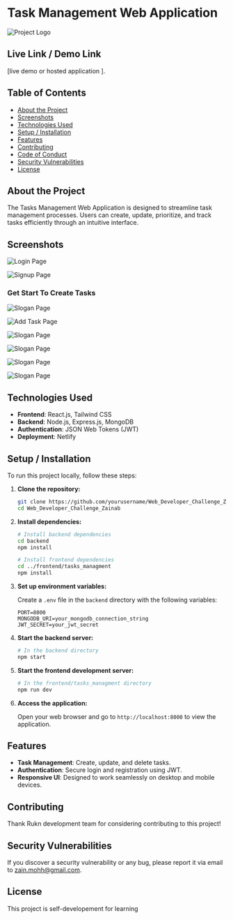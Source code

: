# Task Management Web Application

![Project Logo](./frontend//tasks_managment/src/assets/loogo.png)

## Live Link / Demo Link

[live demo or hosted application ].

## Table of Contents

- [About the Project](#about-the-project)
- [Screenshots](#screenshots)
- [Technologies Used](#technologies-used)
- [Setup / Installation](#setup--installation)
- [Features](#features)
- [Contributing](#contributing)
- [Code of Conduct](#code-of-conduct)
- [Security Vulnerabilities](#security-vulnerabilities)
- [License](#license)

## About the Project

The Tasks Management Web Application is designed to streamline task management processes. Users can create, update, prioritize, and track tasks efficiently through an intuitive interface.

## Screenshots

![Login Page](./frontend//tasks_managment/src/assets/readme-images/login.png)


![Signup Page](./frontend//tasks_managment/src/assets/readme-images/signup.png)

### Get  Start To Create Tasks
![Slogan Page](./frontend//tasks_managment/src/assets/readme-images/slogan.png)


![Add Task Page](./frontend//tasks_managment/src/assets/readme-images/add-task.png)


![Slogan Page](./frontend//tasks_managment/src/assets/readme-images/tasks.png)


![Slogan Page](./frontend//tasks_managment/src/assets/readme-images/edit-task.png)


![Slogan Page](./frontend//tasks_managment/src/assets/readme-images/deleteTask.png)


![Slogan Page](./frontend//tasks_managment/src/assets/readme-images/no-result.png)
## Technologies Used

- **Frontend**: React.js, Tailwind CSS
- **Backend**: Node.js, Express.js, MongoDB
- **Authentication**: JSON Web Tokens (JWT)
- **Deployment**: Netlify

## Setup / Installation

To run this project locally, follow these steps:

1. **Clone the repository:**

   ```bash
   git clone https://github.com/yourusername/Web_Developer_Challenge_Zainab.git
   cd Web_Developer_Challenge_Zainab
   ```

2. **Install dependencies:**

   ```bash
   # Install backend dependencies
   cd backend
   npm install

   # Install frontend dependencies
   cd ../frontend/tasks_managment
   npm install
   ```

3. **Set up environment variables:**

   Create a `.env` file in the `backend` directory with the following variables:

   ```plaintext
   PORT=8000
   MONGODB_URI=your_mongodb_connection_string
   JWT_SECRET=your_jwt_secret
   ```

4. **Start the backend server:**

   ```bash
   # In the backend directory
   npm start
   ```

5. **Start the frontend development server:**

   ```bash
   # In the frontend/tasks_managment directory
   npm run dev
   ```

6. **Access the application:**

   Open your web browser and go to `http://localhost:8000` to view the application.

## Features

- **Task Management**: Create, update, and delete tasks.
- **Authentication**: Secure login and registration using JWT.
- **Responsive UI**: Designed to work seamlessly on desktop and mobile devices.

## Contributing

Thank Rukn development team for considering contributing to this project! 

## Security Vulnerabilities

If you discover a security vulnerability or any bug, please report it via email to zain.mohh@gmail.com. 
## License

This project is self-developement for learning

